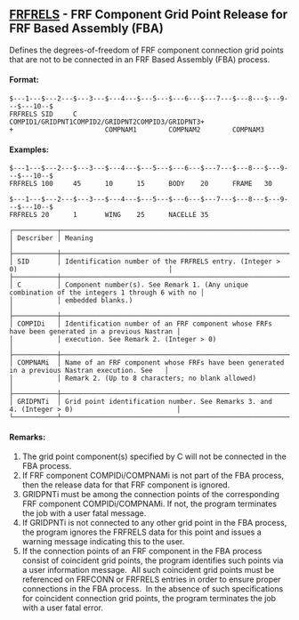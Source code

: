 ## [FRFRELS](https://help.hexagonmi.com/bundle/MSC_Nastran_2022.4/page/Nastran_Combined_Book/qrg/bulkfgil/TOC.FRFRELS.xhtml) - FRF Component Grid Point Release for FRF Based Assembly (FBA)

Defines the degrees-of-freedom of FRF component connection grid points that are not to be connected in an FRF Based Assembly (FBA) process.

#### Format:

```nastran
$---1---$---2---$---3---$---4---$---5---$---6---$---7---$---8---$---9---$---10--$
FRFRELS SID     C       COMPID1/GRIDPNT1COMPID2/GRIDPNT2COMPID3/GRIDPNT3+       
+                       COMPNAM1        COMPNAM2        COMPNAM3                
```

#### Examples:

```nastran
$---1---$---2---$---3---$---4---$---5---$---6---$---7---$---8---$---9---$---10--$
FRFRELS 100     45      10      15      BODY    20      FRAME   30              
```

```nastran
$---1---$---2---$---3---$---4---$---5---$---6---$---7---$---8---$---9---$---10--$
FRFRELS 20      1       WING    25      NACELLE 35                              
```

```text
┌───────────┬────────────────────────────────────────────────────────────────────────────────────────────────┐
│ Describer │ Meaning                                                                                        │
├───────────┼────────────────────────────────────────────────────────────────────────────────────────────────┤
│ SID       │ Identification number of the FRFRELS entry. (Integer > 0)                                      │
├───────────┼────────────────────────────────────────────────────────────────────────────────────────────────┤
│ C         │ Component number(s). See Remark 1. (Any unique combination of the integers 1 through 6 with no │
│           │ embedded blanks.)                                                                              │
├───────────┼────────────────────────────────────────────────────────────────────────────────────────────────┤
│ COMPIDi   │ Identification number of an FRF component whose FRFs have been generated in a previous Nastran │
│           │ execution. See Remark 2. (Integer > 0)                                                         │
├───────────┼────────────────────────────────────────────────────────────────────────────────────────────────┤
│ COMPNAMi  │ Name of an FRF component whose FRFs have been generated in a previous Nastran execution. See   │
│           │ Remark 2. (Up to 8 characters; no blank allowed)                                               │
├───────────┼────────────────────────────────────────────────────────────────────────────────────────────────┤
│ GRIDPNTi  │ Grid point identification number. See Remarks 3. and 4. (Integer > 0)                          │
└───────────┴────────────────────────────────────────────────────────────────────────────────────────────────┘
```

#### Remarks:

1. The grid point component(s) specified by C will not be connected in the FBA process.
2. If FRF component COMPIDi/COMPNAMi is not part of the FBA process, then the release data for that FRF component is ignored.
3. GRIDPNTi must be among the connection points of the corresponding FRF component COMPIDi/COMPNAMi. If not, the program terminates the job with a user fatal message.
4. If GRIDPNTi is not connected to any other grid point in the FBA process, the program ignores the FRFRELS data for this point and issues a warning message indicating this to the user.
5. If the connection points of an FRF component in the FBA process consist of coincident grid points, the program identifies such points via a user information message.  All such coincident grid points must be referenced on FRFCONN or FRFRELS entries in order to ensure proper connections in the FBA process.  In the absence of such specifications for coincident connection grid points, the program terminates the job with a user fatal error.
